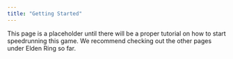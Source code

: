 ```yaml
---
title: "Getting Started"
---
```


This page is a placeholder until there will be a proper tutorial on how to start speedrunning this game. We recommend checking out the other pages under Elden Ring so far.
